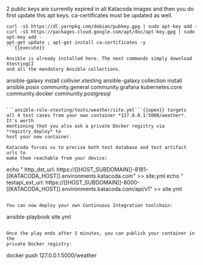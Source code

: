 2 public keys are currently expired in all Katacoda images and then you do
first update this apt keys. ca-certificates must be updated as well.

```
curl -sS https://dl.yarnpkg.com/debian/pubkey.gpg | sudo apt-key add -
curl -sS https://packages.cloud.google.com/apt/doc/apt-key.gpg | sudo apt-key add -
apt-get update ; apt-get install ca-certificates -y
```{{execute}}

Ansible is already installed here. The next commands simply download XtestingCI
and all the mandatory Ansible collections.

```
ansible-galaxy install collivier.xtesting
ansible-galaxy collection install ansible.posix community.general community.grafana kubernetes.core community.docker community.postgresql
```{{execute}}

```ansible-role-xtesting/tests/weather/site.yml```{{open}} targets
all 4 test cases from your own container *127.0.0.1:5000/weather*. It's worth
mentioning that you also ask a private Docker registry via *registry_deploy* to
host your new container.

Katacoda forces us to precise both test database and test artifact urls to
make them reachable from your device:

```
echo "      http_dst_url: https://[[HOST_SUBDOMAIN]]-8181-[[KATACODA_HOST]].environments.katacoda.com" >> site.yml
echo "      testapi_ext_url: https://[[HOST_SUBDOMAIN]]-8000-[[KATACODA_HOST]].environments.katacoda.com/api/v1" >> site.yml
```{{execute}}

You can now deploy your own Continuous Integration toolchain:

```
ansible-playbook site.yml
```{{execute}}

Once the play ends after 5 minutes, you can publish your container in the
private Docker registry:

```
docker push 127.0.0.1:5000/weather
```{{execute}}
